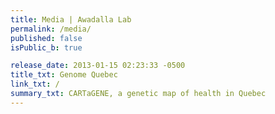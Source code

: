```yaml
---
title: Media | Awadalla Lab
permalink: /media/
published: false
isPublic_b: true

release_date: 2013-01-15 02:23:33 -0500
title_txt: Genome Quebec
link_txt: /
summary_txt: CARTaGENE, a genetic map of health in Quebec
---
```

